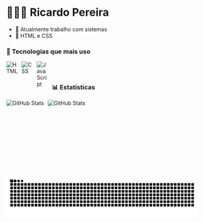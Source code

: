 # 👩🏻‍💻 Ricardo Pereira

- 🔭 Atualmente trabalho com sistemas
- 🌱 HTML e CSS

### 🤖 Tecnologias que mais uso

<img 
    align="left" 
    alt="HTML"
    title="HTML" 
    width="30px" 
    style="padding-right: 10px;" 
    src="https://cdn.jsdelivr.net/gh/devicons/devicon@latest/icons/html5/html5-original.svg" 
/>
<img 
    align="left" 
    alt="CSS" 
    title="CSS"
    width="30px" 
    style="padding-right: 10px;" 
    src="https://cdn.jsdelivr.net/gh/devicons/devicon@latest/icons/css3/css3-original.svg" 
/>
<img 
    align="left" 
    alt="JavaScript" 
    title="JavaScript"
    width="30px" 
    style="padding-right: 10px;" 
    src="https://cdn.jsdelivr.net/gh/devicons/devicon@latest/icons/javascript/javascript-original.svg" 
/>

<br/>
<br/>

### 📊 Estatísticas

<p>
  <img 
    align="left" 
    alt="GitHub Stats" 
    height="200" 
    style="padding-right: 10px;" 
    src="https://github-readme-stats.vercel.app/api?username=r1ickk&show_icons=true&theme=shadow_red&include_all_commits=true&locale=pt-br" 
  />

<img 
      align="left" 
      alt="GitHub Stats" 
      height="200" 
      src="https://github-readme-stats.vercel.app/api/top-langs/?username=r1ickk&theme=shadow_red&layout=compact&custom_title=Tecnologias&langs_count=9" 
  />

</p>

<picture>
  <source media="(prefers-color-scheme: dark)" srcset="https://raw.githubusercontent.com/r1ickk/r1ickk/output/github-contribution-grid-snake-dark.svg">
  <source media="(prefers-color-scheme: light)" srcset="https://raw.githubusercontent.com/r1ickk/r1ickk/output/github-contribution-grid-snake.svg">
  <img alt="github contribution grid snake animation" src="https://raw.githubusercontent.com/r1ickk/r1ickk/output/github-contribution-grid-snake.svg">
</picture>
<br><br>


